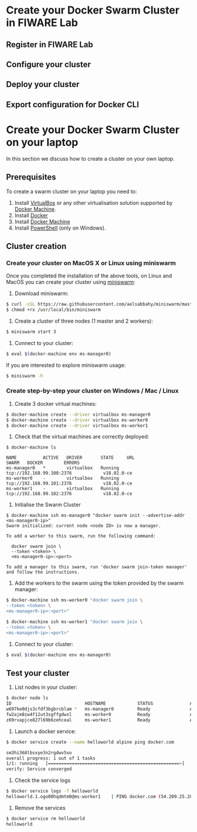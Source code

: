 # Create your Docker Swarm Cluster in FIWARE Lab

## Register in FIWARE Lab

## Configure your cluster

## Deploy your cluster

## Export configuration for Docker CLI

# Create your Docker Swarm Cluster on your laptop

In this section we discuss how to create a cluster on your own laptop.

## Prerequisites

To create a swarm cluster on your laptop you need to:
1. Install [VirtualBox](http://virtualbox.org) or any other virtualisation
  solution supported by [Docker Machine](https://docs.docker.com/machine/).
1. Install [Docker](https://docs.docker.com/install/)
1. Install [Docker Machine](https://docs.docker.com/machine/install-machine/)
1. Install 
[PowerShell](https://docs.microsoft.com/en-us/powershell/scripting/setup/installing-windows-powershell?view=powershell-6)
(only on Windows).

## Cluster creation

### Create your cluster on MacOS X or Linux using miniswarm

Once you completed the installation of the above tools, on Linux and MacOS you
can create your cluster using [miniswarm](https://github.com/aelsabbahy/miniswarm):

1. Download miniswarm:

  ```bash
  $ curl -sSL https://raw.githubusercontent.com/aelsabbahy/miniswarm/master/miniswarm -o /usr/local/bin/miniswarm
  $ chmod +rx /usr/local/bin/miniswarm
  ```

1. Create a cluster of three nodes (1 master and 2 workers):

  ```bash
  $ miniswarm start 3
  ```

1. Connect to your cluster:

  ```bash
  $ eval $(docker-machine env ms-manager0)
  ```

If you are interested to explore miniswarm usage:

```bash
$ miniswarm -h
```

### Create step-by-step your cluster on Windows / Mac / Linux

1. Create 3 docker virtual machines:

  ```bash
  $ docker-machine create --driver virtualbox ms-manager0
  $ docker-machine create --driver virtualbox ms-worker0
  $ docker-machine create --driver virtualbox ms-worker1
  ```

1. Check that the virtual machines are correctly deployed:

  ```
  $ docker-machine ls

  NAME          ACTIVE   DRIVER       STATE     URL                          SWARM   DOCKER        ERRORS
  ms-manager0   *        virtualbox   Running   tcp://192.168.99.100:2376            v18.02.0-ce   
  ms-worker0    -        virtualbox   Running   tcp://192.168.99.101:2376            v18.02.0-ce   
  ms-worker1    -        virtualbox   Running   tcp://192.168.99.102:2376            v18.02.0-ce 
  ```


1. Initialise the Swarm Cluster

  ```
  $ docker-machine ssh ms-manager0 "docker swarm init --advertise-addr <ms-manager0-ip>"
  Swarm initialized: current node <node ID> is now a manager.

  To add a worker to this swarm, run the following command:

    docker swarm join \
    --token <token> \
    <ms-manager0-ip>:<port>

  To add a manager to this swarm, run 'docker swarm join-token manager' and follow the instructions.
  ```

1. Add the workers to the swarm using the token provided by the swarm manager:

  ```bash
  $ docker-machine ssh ms-worker0 "docker swarm join \
  --token <token> \
  <ms-manager0-ip>:<port>"

  $ docker-machine ssh ms-worker1 "docker swarm join \
  --token <token> \
  <ms-manager0-ip>:<port>"
  ```

1. Connect to your cluster:

  ```bash
  $ eval $(docker-machine env ms-manager0)
  ```

## Test your cluster

1. List nodes in your cluster:

  ```bash
  $ docker node ls
  ID                            HOSTNAME            STATUS              AVAILABILITY        MANAGER STATUS
  w697ke0djs3cfdf3bgbrcblam *   ms-manager0         Ready               Active              Leader
  fw2ajm8zw4f12ut3sgffgdwsl     ms-worker0          Ready               Active              
  z69rvapjce827l69b6zehceal     ms-worker1          Ready               Active 
  ```

1. Launch a docker service:

  ```bash
  $ docker service create --name helloworld alpine ping docker.com

  sm3hi368lbsxye3n2rgdwv5xo
  overall progress: 1 out of 1 tasks 
  1/1: running   [==================================================>] 
  verify: Service converged 
  ```

1. Check the service logs

  ```bash
  $ docker service logs -f helloworld
  helloworld.1.ogo00hqdmtm0@ms-worker1    | PING docker.com (54.209.25.207): 56 data bytes
  ```

1. Remove the services

  ```bash
  $ docker service rm helloworld
  helloworld
  ```